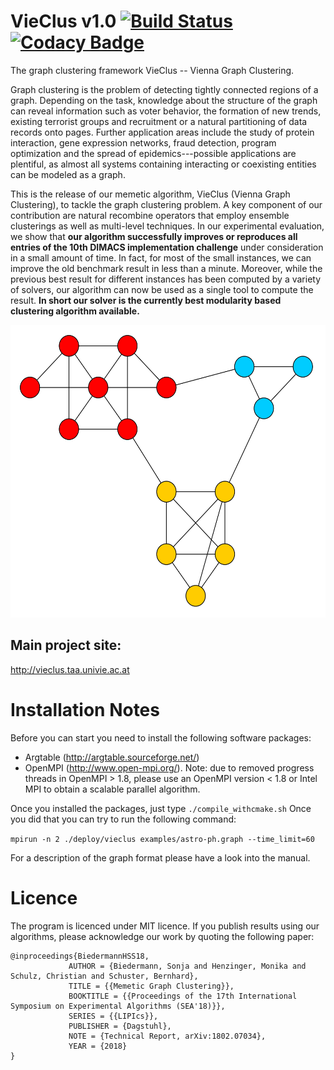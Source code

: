 VieClus v1.0 [![Build Status](https://travis-ci.org/VieClus/VieClus.svg?branch=master)](https://travis-ci.org/VieClus/VieClus)
[![Codacy Badge](https://app.codacy.com/project/badge/Grade/cdbe232aec5a4356aa259bc038cd3006)](https://www.codacy.com/gh/VieClus/VieClus/dashboard?utm_source=github.com&amp;utm_medium=referral&amp;utm_content=VieClus/VieClus&amp;utm_campaign=Badge_Grade)
=====

The graph clustering framework VieClus -- Vienna Graph Clustering.

Graph clustering is the problem of detecting tightly connected regions of a
graph. Depending on the task, knowledge about the structure of the graph can
reveal information such as voter behavior, the formation of new trends, existing
terrorist groups and recruitment or a natural partitioning of
data records onto pages. Further application areas
include the study of protein interaction, gene
expression networks, fraud
detection, program optimization and the spread of
epidemics---possible applications are plentiful, as
almost all systems containing interacting or coexisting entities can be modeled
as a graph. 



This is the release of our memetic algorithm, VieClus (Vienna Graph Clustering), to tackle the graph clustering problem. 
A key component of our contribution are natural recombine operators that employ ensemble clusterings as well as multi-level techniques. 
In our experimental evaluation, we show that **our algorithm successfully improves or reproduces all entries of the 10th DIMACS implementation challenge** under consideration in a small amount of time. In fact, for most of the small instances, we can improve the old benchmark result in less than a minute.
Moreover, while the previous best result for different instances has been computed by a variety of solvers, our algorithm can now be used as a single tool to compute the result. **In short our solver is the currently best modularity based clustering algorithm available.**

<p align="center">
<img src="./img/example_clustering.png"
  alt="example clustering"
  width="538" height="468">
</p>

## Main project site:
http://vieclus.taa.univie.ac.at

Installation Notes
=====

Before you can start you need to install the following software packages:

- Argtable (http://argtable.sourceforge.net/)
- OpenMPI (http://www.open-mpi.org/). Note: due to removed progress threads in OpenMPI > 1.8, please use an OpenMPI version < 1.8 or Intel MPI to obtain a scalable parallel algorithm.

Once you installed the packages, just type 
``./compile_withcmake.sh``
Once you did that you can try to run the following command:

``mpirun -n 2 ./deploy/vieclus examples/astro-ph.graph --time_limit=60``

For a description of the graph format please have a look into the manual.


Licence
=====
The program is licenced under MIT licence.
If you publish results using our algorithms, please acknowledge our work by quoting the following paper:

```
@inproceedings{BiedermannHSS18,
             AUTHOR = {Biedermann, Sonja and Henzinger, Monika and Schulz, Christian and Schuster, Bernhard},
             TITLE = {{Memetic Graph Clustering}},
             BOOKTITLE = {{Proceedings of the 17th International Symposium on Experimental Algorithms (SEA'18)}},
             SERIES = {{LIPIcs}},
             PUBLISHER = {Dagstuhl},
             NOTE = {Technical Report, arXiv:1802.07034},
             YEAR = {2018}
}
```

